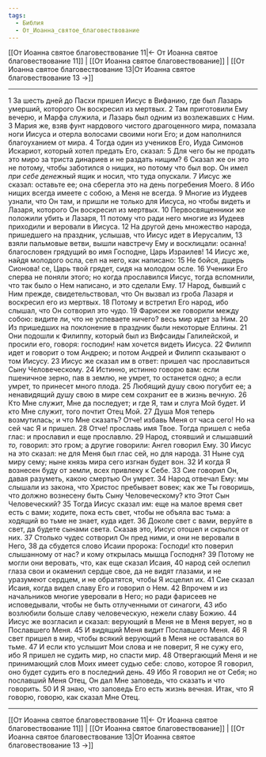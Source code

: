 ```yaml
---
tags:
  - Библия
  - От_Иоанна_святое_благовествование
---
```

[[От Иоанна святое благовествование 11|← От Иоанна святое благовествование 11]] | [[От Иоанна святое благовествование]] | [[От Иоанна святое благовествование 13|От Иоанна святое благовествование 13 →]]

---
1 За шесть дней до Пасхи пришел Иисус в Вифанию, где был Лазарь умерший, которого Он воскресил из мертвых.
2 Там приготовили Ему вечерю, и Марфа служила, и Лазарь был одним из возлежавших с Ним.
3 Мария же, взяв фунт нардового чистого драгоценного мира, помазала ноги Иисуса и отерла волосами своими ноги Его; и дом наполнился благоуханием от мира.
4 Тогда один из учеников Его, Иуда Симонов Искариот, который хотел предать Его, сказал:
5 Для чего бы не продать это миро за триста динариев и не раздать нищим?
6 Сказал же он это не потому, чтобы заботился о нищих, но потому что был вор. Он имел <I>при</I> <I>себе</I> <I>денежный</I> ящик и носил, что туда опускали.
7 Иисус же сказал: оставьте ее; она сберегла это на день погребения Моего.
8 Ибо нищих всегда имеете с собою, а Меня не всегда.
9 Многие из Иудеев узнали, что Он там, и пришли не только для Иисуса, но чтобы видеть и Лазаря, которого Он воскресил из мертвых.
10 Первосвященники же положили убить и Лазаря,
11 потому что ради него многие из Иудеев приходили и веровали в Иисуса.
12 На другой день множество народа, пришедшего на праздник, услышав, что Иисус идет в Иерусалим,
13 взяли пальмовые ветви, вышли навстречу Ему и восклицали: осанна! благословен грядущий во имя Господне, Царь Израилев!
14 Иисус же, найдя молодого осла, сел на него, как написано:
15 Не бойся, дщерь Сионова! се, Царь твой грядет, сидя на молодом осле.
16 Ученики Его сперва не поняли этого; но когда прославился Иисус, тогда вспомнили, что так было о Нем написано, и это сделали Ему.
17 Народ, бывший с Ним прежде, свидетельствовал, что Он вызвал из гроба Лазаря и воскресил его из мертвых.
18 Потому и встретил Его народ, ибо слышал, что Он сотворил это чудо.
19 Фарисеи же говорили между собою: видите ли, что не успеваете ничего? весь мир идет за Ним.
20 Из пришедших на поклонение в праздник были некоторые Еллины.
21 Они подошли к Филиппу, который был из Вифсаиды Галилейской, и просили его, говоря: господин! нам хочется видеть Иисуса.
22 Филипп идет и говорит о том Андрею; и потом Андрей и Филипп сказывают о том Иисусу.
23 Иисус же сказал им в ответ: пришел час прославиться Сыну Человеческому.
24 Истинно, истинно говорю вам: если пшеничное зерно, пав в землю, не умрет, то останется одно; а если умрет, то принесет много плода.
25 Любящий душу свою погубит ее; а ненавидящий душу свою в мире сем сохранит ее в жизнь вечную.
26 Кто Мне служит, Мне да последует; и где Я, там и слуга Мой будет. И кто Мне служит, того почтит Отец Мой.
27 Душа Моя теперь возмутилась; и что Мне сказать? Отче! избавь Меня от часа сего! Но на сей час Я и пришел.
28 Отче! прославь имя Твое. Тогда пришел с неба глас: и прославил и еще прославлю.
29 Народ, стоявший и слышавший <I>то,</I> говорил: это гром; а другие говорили: Ангел говорил Ему.
30 Иисус на это сказал: не для Меня был глас сей, но для народа.
31 Ныне суд миру сему; ныне князь мира сего изгнан будет вон.
32 И когда Я вознесен буду от земли, всех привлеку к Себе.
33 Сие говорил Он, давая разуметь, какою смертью Он умрет.
34 Народ отвечал Ему: мы слышали из закона, что Христос пребывает вовек; как же Ты говоришь, что должно вознесену быть Сыну Человеческому? кто Этот Сын Человеческий?
35 Тогда Иисус сказал им: еще на малое время свет есть с вами; ходите, пока есть свет, чтобы не объяла вас тьма: а ходящий во тьме не знает, куда идет.
36 Доколе свет с вами, веруйте в свет, да будете сынами света. Сказав это, Иисус отошел и скрылся от них.
37 Столько чудес сотворил Он пред ними, и они не веровали в Него,
38 да сбудется слово Исаии пророка: Господи! кто поверил слышанному от нас? и кому открылась мышца Господня?
39 Потому не могли они веровать, что, как еще сказал Исаия,
40 народ сей ослепил глаза свои и окаменил сердце свое, да не видят глазами, и не уразумеют сердцем, и не обратятся, чтобы Я исцелил их.
41 Сие сказал Исаия, когда видел славу Его и говорил о Нем.
42 Впрочем и из начальников многие уверовали в Него; но ради фарисеев не исповедывали, чтобы не быть отлученными от синагоги,
43 ибо возлюбили больше славу человеческую, нежели славу Божию.
44 Иисус же возгласил и сказал: верующий в Меня не в Меня верует, но в Пославшего Меня.
45 И видящий Меня видит Пославшего Меня.
46 Я свет пришел в мир, чтобы всякий верующий в Меня не оставался во тьме.
47 И если кто услышит Мои слова и не поверит, Я не сужу его, ибо Я пришел не судить мир, но спасти мир.
48 Отвергающий Меня и не принимающий слов Моих имеет судью себе: слово, которое Я говорил, оно будет судить его в последний день.
49 Ибо Я говорил не от Себя; но пославший Меня Отец, Он дал Мне заповедь, что сказать и что говорить.
50 И Я знаю, что заповедь Его есть жизнь вечная. Итак, что Я говорю, говорю, как сказал Мне Отец.

---
[[От Иоанна святое благовествование 11|← От Иоанна святое благовествование 11]] | [[От Иоанна святое благовествование]] | [[От Иоанна святое благовествование 13|От Иоанна святое благовествование 13 →]]